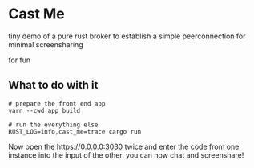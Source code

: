 # Cast Me

tiny demo of a pure rust broker to establish a simple peerconnection for minimal screensharing

for fun

## What to do with it

```
# prepare the front end app
yarn --cwd app build

# run the everything else
RUST_LOG=info,cast_me=trace cargo run
```

Now open the https://0.0.0.0:3030 twice and enter the code from one instance into the input of the other.
you can now chat and screenshare!
